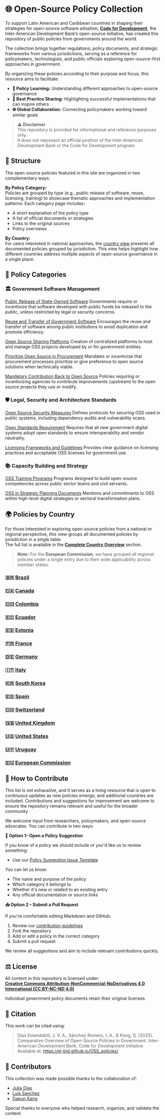 # 🌐 Open-Source Policy Collection

To support Latin American and Caribbean countries in shaping their strategies for open-source software adoption, **[Code for Development](https://knowledge.iadb.org/en/code-development)**, the Inter-American Development Bank’s open-source initiative, has created this repository of public policies from governments around the world. 

The collection brings together regulations, policy documents, and strategic frameworks from various jurisdictions, serving as a reference for policymakers, technologists, and public officials exploring open-source-first approaches in government. 

By organizing these policies according to   their purpose and focus, this resource aims to facilitate: 

- **🧠 Policy Learning:** Understanding different approaches to open-source governance  
- **🌟 Best Practice Sharing:** Highlighting successful implementations that can inspire others 
- **🌐 Global Collaboration:** Connecting policymakers working toward similar goals  

> ⚠️ **Disclaimer**  
> This repository is provided for informational and reference purposes only.  
> It does not represent an official position of the Inter-American Development Bank or the Code for Development program.


## 🧭 Structure

The open-source policies featured in this site are organized in two complementary ways:

**By Policy Category:**  
  Policies are grouped by type (e.g., public release of software, reuse, licensing, training) to showcase thematic approaches and implementation patterns. Each category page includes:
  
  - A short explanation of the policy type  
  - A list of official documents or strategies  
  - Links to the original sources  
  - Policy overviews  

**By Country:**  
  For users interested in national approaches, the [country view](policies/complete-country-overview_en.md) presents all documented policies grouped by jurisdiction. This view helps highlight how different countries address multiple aspects of open-source governance in a single place.


## 📂 Policy Categories

### 🏛️ Government Software Management

[Public Release of State-Owned Software](policies/public-release-state-owned_en.md)
Governments require or incentivize that software developed with public funds be released to the public, unless restricted by legal or security concerns. 

[Reuse and Transfer of Government Software](policies/reuse-transfer-government-software_en.md)
Encourages the reuse and transfer of software among public institutions to avoid duplication and promote efficiency. 

[Open Source Sharing Platforms](policies/open-source-sharing-platforms_en.md)
Creation of centralized platforms to host and manage OSS projects developed by or for government entities.

[Prioritize Open Source in Procurement](policies/prioritize-open-source-procurement_en.md)
Mandates or incentivize that procurement processes prioritize or give preference to open source solutions when technically viable. 

[Mandatory Contribution Back to Open Source](policies/mandatory-contribution-back-oss_en.md)
Policies requiring or incentivizing agencies to contribute improvements (upstream) to the open source projects they use or modify. 

### 🛡️ Legal, Security and Architecture Standards

[Open Source Security Measures](policies/open-source-security-measures_en.md)
Defines protocols for securing OSS used in public systems, including dependency audits and vulnerability scans.

[Open Standards Requirement](policies/open-standards-requirement_en.md)
Requires that all new government digital systems adopt open standards to ensure interoperability and vendor neutrality.

[Licensing Frameworks and Guidelines](policies/licensing-frameworks-guidelines_en.md)
Provides clear guidance on licensing practices and acceptable OSS licenses for government use.

### 📚 Capacity Building and Strategy

[OSS Training Programs](policies/oss-training-programs_en.md)
Programs designed to build open-source competencies across public sector teams and civil servants. 

[OSS in Strategic Planning Documents](policies/oss-strategic-planning-documents_en.md)
Mentions and commitments to OSS within high-level digital strategies or sectoral transformation plans. 

## 🌍 Policies by Country

For those interested in exploring open-source policies from a national or regional perspective, this view groups all documented policies by jurisdiction in a single table.  
The full list is available in the **[Complete Country Overview](policies/complete-country-overview_en.md)** section.  

> **Note:** For the **European Commission**, we have grouped all regional policies under a single entry due to their wide applicability across member states.

### 🇧🇷 [Brazil](policies/complete-country-overview_en.md#brazil)  
### 🇨🇦 [Canada](policies/complete-country-overview_en.md#canada)  
### 🇨🇴 [Colombia](policies/complete-country-overview_en.md#colombia)
### 🇪🇨 [Ecuador](policies/complete-country-overview_en.md#ecuador)  
### 🇪🇪 [Estonia](policies/complete-country-overview_en.md#estonia)  
### 🇫🇷 [France](policies/complete-country-overview_en.md#france)  
### 🇩🇪 [Germany](policies/complete-country-overview_en.md#germany)  
### 🇮🇹 [Italy](policies/complete-country-overview_en.md#italy)  
### 🇰🇷 [South Korea](policies/complete-country-overview_en.md#south-korea)  
### 🇪🇸 [Spain](policies/complete-country-overview_en.md#spain)  
### 🇨🇭 [Switzerland](policies/complete-country-overview_en.md#switzerland)  
### 🇬🇧 [United Kingdom](policies/complete-country-overview_en.md#united-kingdom)  
### 🇺🇸 [United States](policies/complete-country-overview_en.md#united-states)  
### 🇺🇾 [Uruguay](policies/complete-country-overview_en.md#uruguay)  
### 🇪🇺 [European Commission](policies/complete-country-overview_en.md#european-commission)  


## 🤝 How to Contribute

This list is not exhaustive, and it serves as a living resource that is open to continuous updates as new policies emerge, and additional countries are included. Contributions and suggestions for improvement are welcome to ensure the repository remains relevant and useful for the broader community.  

We welcome input from researchers, policymakers, and open-source advocates. You can contribute in two ways: 

**📝 Option 1– Open a Policy Suggestion**

If you know of a policy we should include or you'd like us to review something:

- Use our [Policy Suggestion Issue Template](https://github.com/EL-BID/OSS_policies/issues/new?assignees=&labels=contribution&template=policy-suggestion.yml&title=Suggestion%3A+%5BPolicy+Name%5D)

You can let us know:

- The name and purpose of the policy
- Which category it belongs to
- Whether it's new or related to an existing entry
- Any official documentation or source links

**📥 Option 2 – Submit a Pull Request**

If you're comfortable editing Markdown and GitHub:

1. Review our [contribution guidelines](contribution.md)
2. Fork the repository
3. Add or edit a policy in the correct category
4. Submit a pull request

We review all suggestions and aim to include relevant contributions quickly.

## ⚖️ License

All content in this repository is licensed under:  
**[Creative Commons Attribution-NonCommercial-NoDerivatives 4.0 International (CC BY-NC-ND 4.0)](https://creativecommons.org/licenses/by-nc-nd/4.0/deed.en)**

Individual government policy documents retain their original licenses.

## 📄 Citation

This work can be cited using: 

>Dias Emendabili, J. V. A., Sánchez Romero, L.A., & Kang, D. (2025). Comparative Overview of Open-Source Policies in Government. Inter-American Development Bank, Code for Development Initiative. Available at: <https://el-bid.github.io/OSS_policies/> 


## 👥 Contributors

This collection was made possible thanks to the collaboration of:

- [Julia Dias ](https://github.com/Juliavieiradeandradedias)  
- [Luis Sanchez](https://github.com/lasr21)  
- [Daeun Kang](https://github.com/daeunkangg) 

Special thanks to everyone who helped research, organize, and validate the content.